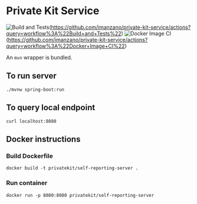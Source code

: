 # Private Kit Service
![Build and Tests](https://github.com/imanzano/private-kit-service/workflows/Build%20and%20Tests/badge.svg)(https://github.com/imanzano/private-kit-service/actions?query=workflow%3A%22Build+and+Tests%22)
![Docker Image CI](https://github.com/imanzano/private-kit-service/workflows/Docker%20Image%20CI/badge.svg)(https://github.com/imanzano/private-kit-service/actions?query=workflow%3A%22Docker+Image+CI%22)

An `mvn` wrapper is bundled.

## To run server
```
./mvnw spring-boot:run
```

## To query local endpoint
```
curl localhost:8080
```

## Docker instructions

### Build Dockerfile
```
docker build -t privatekit/self-reporting-server .
```

### Run container
```
docker run -p 8080:8080 privatekit/self-reporting-server
```


